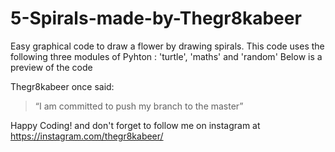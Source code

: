 # 5-Spirals-made-by-Thegr8kabeer
Easy graphical code to draw a flower by drawing spirals.
This code uses the following three modules of Pyhton : 'turtle', 'maths' and 'random'
Below is a preview of the code

Thegr8kabeer once said:
>“I am committed to push my branch to the master”

Happy Coding! and don't forget to follow me on instagram at https://instagram.com/thegr8kabeer/

